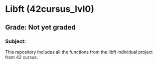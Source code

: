 # Libft (42cursus_lvl0)
## Grade: Not yet graded
### Subject:

This repository includes all the functions from the libft individual project from 42 cursus.
